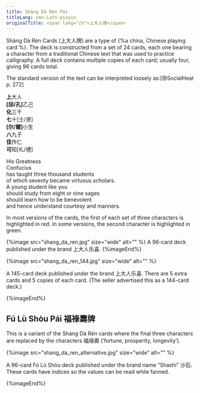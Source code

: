 ```yaml
---
title: Shàng Dà Rén Pái
titleLang: cmn-Latn-pinyin
originalTitle: <span lang="zh">上大人牌</span>
---
```


<span lang="cmn-Latn-pinyin" class="noun">Shàng Dà Rén</span> Cards (<span lang="zh">上大人牌</span>)
are a type of {%a china, Chinese playing card %}. The deck is
constructed from a set of 24 cards, each one bearing a character from a
traditional Chinese text that was used to practice calligraphy. A full deck
contains multiple copies of each card; usually four, giving 96 cards total.

The standard version of the text can be interpreted loosely as:[@SocialHeat p. 272]

<div class="multi">
<p lang="zh">
<strong><span class="red">上</span></strong>大人<br/>
<strong><span class="red">[邱/孔]</span></strong>乙己<br/>
<strong><span class="red">化</span></strong>三千<br/>
<strong><span class="red">七</span></strong>十[士/贤]<br/>
<strong><span class="red">[尔/爾]</span></strong>小生<br/>
<strong><span class="red">八</span></strong>九子<br/>
<strong><span class="red">佳</span></strong>作仁<br/>
<strong><span class="red">可</span></strong>知[礼/禮]
</p>
<p>His Greatness<br/>
Confucius<br/>
has taught three thousand students<br/>
of which seventy became virtuous scholars.<br/>
A young student like you<br/>
should study from eight or nine sages<br/>
should learn how to be benevolent<br/>
and hence understand courtesy and manners.
</p>
</div>

In most versions of the cards, the first of each set of three characters is
highlighted in red. In some versions, the second character is highlighted in green.

{%image src="shang_da_ren.jpg"
size="wide"
alt="" %}
A 96-card deck published under the brand <span lang="zh">上大人乐喜</span>.
{%imageEnd%}

{%image src="shang_da_ren_144.jpg"
size="wide"
alt="" %}

A 145-card deck published under the brand <span lang="zh">上大人乐喜</span>.
There are 5 extra cards and 5 copies of each card. (The seller advertised this as
a 144-card deck.)

{%imageEnd%}

## <span lang="cmn-Latn-pinyin" class="noun">Fú Lù Shòu Pái</span> <span lang="zh">福祿壽牌</span> 

This is a variant of the <span lang="cmn-Latn-pinyin" class="noun">Shàng Dà
Rén</span> cards where the final three characters are replaced by the characters
<span lang="zh">福祿壽</span> (‘fortune, prosperity, longevity’).


{%image src="shang_da_ren_alternative.jpg"
size="wide"
alt="" %}

A 96-card <span lang="cmn-Latn-pinyin" class="noun">Fú Lù Shòu</span> deck published
under the brand name “Shashi” <span lang="zh">沙石</span>. These cards have
indices so the values can be read while fanned.

{%imageEnd%}
